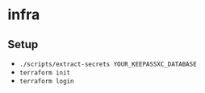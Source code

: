 # infra

## Setup

- `./scripts/extract-secrets YOUR_KEEPASSXC_DATABASE`
- `terraform init`
- `terraform login`
